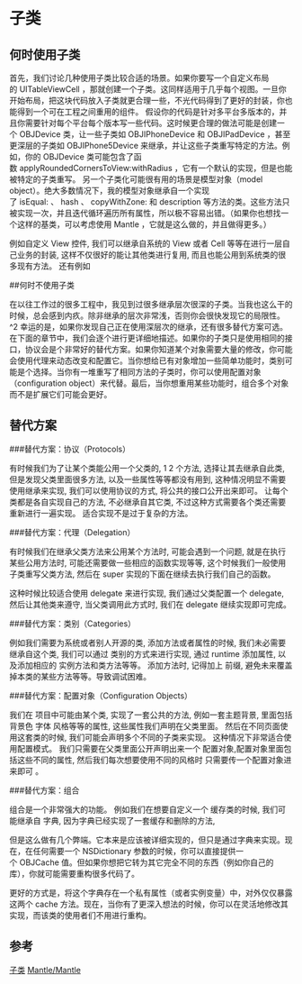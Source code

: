# 子类

## 何时使用子类

首先，我们讨论几种使用子类比较合适的场景。如果你要写一个自定义布局的 UITableViewCell ，那就创建一个子类。这同样适用于几乎每个视图。一旦你开始布局，把这块代码放入子类就更合理一些，不光代码得到了更好的封装，你也能得到一个可在工程之间重用的组件。
假设你的代码是针对多平台多版本的，并且你需要针对每个平台每个版本写一些代码。这时候更合理的做法可能是创建一个 OBJDevice 类，让一些子类如 OBJIPhoneDevice 和 OBJIPadDevice ，甚至更深层的子类如 OBJIPhone5Device 来继承，并让这些子类重写特定的方法。例如，你的 OBJDevice 类可能包含了函数 applyRoundedCornersToView:withRadius ，它有一个默认的实现，但是也能被特定的子类重写。
另一个子类化可能很有用的场景是模型对象（model object）。绝大多数情况下，我的模型对象继承自一个实现了 isEqual: 、 hash 、 copyWithZone: 和 description 等方法的类。这些方法只被实现一次，并且迭代循环遍历所有属性，所以极不容易出错。（如果你也想找一个这样的基类，可以考虑使用 Mantle ，它就是这么做的，并且做得更多。）

例如自定义 View 控件, 我们可以继承自系统的 View 或者  Cell 等等在进行一层自己业务的封装, 这样不仅很好的能让其他类进行复用, 而且也能公用到系统类的很多现有方法。
还有例如


##何时不使用子类

在以往工作过的很多工程中，我见到过很多继承层次很深的子类。当我也这么干的时候，总会感到内疚。除非继承的层次非常浅，否则你会很快发现它的局限性。^2
幸运的是，如果你发现自己正在使用深层次的继承，还有很多替代方案可选。在下面的章节中，我们会逐个进行更详细地描述。如果你的子类只是使用相同的接口，协议会是个非常好的替代方案。如果你知道某个对象需要大量的修改，你可能会使用代理来动态改变和配置它。当你想给已有对象增加一些简单功能时，类别可能是个选择。当你有一堆重写了相同方法的子类时，你可以使用配置对象（configuration object）来代替。最后，当你想重用某些功能时，组合多个对象而不是扩展它们可能会更好。


## 替代方案

###替代方案：协议（Protocols）

有时候我们为了让某个类能公用一个父类的, 1 2 个方法, 选择让其去继承自此类, 但是发现父类里面很多方法, 以及一些属性等等都没有用到, 这种情况明显不需要使用继承来实现, 我们可以使用协议的方式, 将公共的接口公开出来即可。
让每个类都是各自实现自己的方法, 不必继承自其它类, 不过这种方式需要各个类还需要重新进行一遍实现。
适合实现不是过于复杂的方法。

###替代方案：代理（Delegation）

有时候我们在继承父类方法来公用某个方法时, 可能会遇到一个问题, 就是在执行某些公用方法时, 可能还需要做一些相应的函数实现等等, 这个时候我们一般使用 子类重写父类方法, 然后在 super 实现的下面在继续去执行我们自己的函数。

这种时候比较适合使用 delegate 来进行实现,  我们通过父类配置一个 delegate, 然后让其他类来遵守, 当父类调用此方式时, 我们在 delegate 继续实现即可完成。

###替代方案：类别（Categories）

例如我们需要为系统或者别人开源的类, 添加方法或者属性的时候, 我们未必需要继承自这个类,  我们可以通过 类别的方式来进行实现, 通过 runtime 添加属性, 
以及添加相应的 实例方法和类方法等等。
添加方法时, 记得加上 前缀, 避免未来覆盖掉本类的某些方法等等。导致调试困难。


###替代方案：配置对象（Configuration Objects）

我们在 项目中可能由某个类, 实现了一套公共的方法, 例如一套主题背景, 里面包括 背景色 字体 风格等等的属性, 这些属性我们声明在父类里面。  然后在不同页面使用这套类的时候,  我们可能会声明多个不同的子类来实现。 这种情况下非常适合使用配置模式。
我们只需要在父类里面公开声明出来一个 配置对象,配置对象里面包括这些不同的属性, 然后我们每次想要使用不同的风格时 只需要传一个配置对象进来即可 。

###替代方案：组合

组合是一个非常强大的功能。
例如我们在想要自定义一个 缓存类的时候, 我们可能继承自 字典, 因为字典已经实现了一套缓存和删除的方法, 

但是这么做有几个弊端。它本来是应该被详细实现的，但只是通过字典来实现。现在，在任何需要一个 NSDictionary 参数的时候，你可以直接提供一个 OBJCache 值。但如果你想把它转为其它完全不同的东西（例如你自己的库），你就可能需要重构很多代码了。

更好的方式是，将这个字典存在一个私有属性（或者实例变量）中，对外仅仅暴露这两个 cache 方法。现在，当你有了更深入想法的时候，你可以在灵活地修改其实现，而该类的使用者们不用进行重构。






## 参考

[子类](https://objccn.io/issue-13-4/)
[Mantle/Mantle](https://github.com/mantle/mantle)

